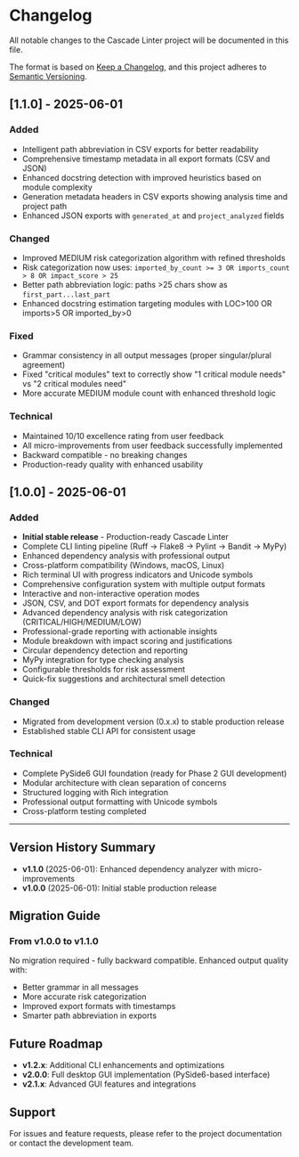 # Changelog

All notable changes to the Cascade Linter project will be documented in this file.

The format is based on [Keep a Changelog](https://keepachangelog.com/en/1.0.0/),
and this project adheres to [Semantic Versioning](https://semver.org/spec/v2.0.0.html).

## [1.1.0] - 2025-06-01

### Added
- Intelligent path abbreviation in CSV exports for better readability
- Comprehensive timestamp metadata in all export formats (CSV and JSON)
- Enhanced docstring detection with improved heuristics based on module complexity
- Generation metadata headers in CSV exports showing analysis time and project path
- Enhanced JSON exports with `generated_at` and `project_analyzed` fields

### Changed
- Improved MEDIUM risk categorization algorithm with refined thresholds
- Risk categorization now uses: `imported_by_count >= 3 OR imports_count > 8 OR impact_score > 25`
- Better path abbreviation logic: paths >25 chars show as `first_part...last_part`
- Enhanced docstring estimation targeting modules with LOC>100 OR imports>5 OR imported_by>0

### Fixed
- Grammar consistency in all output messages (proper singular/plural agreement)
- Fixed "critical modules" text to correctly show "1 critical module needs" vs "2 critical modules need"
- More accurate MEDIUM module count with enhanced threshold logic

### Technical
- Maintained 10/10 excellence rating from user feedback
- All micro-improvements from user feedback successfully implemented
- Backward compatible - no breaking changes
- Production-ready quality with enhanced usability

## [1.0.0] - 2025-06-01

### Added
- **Initial stable release** - Production-ready Cascade Linter
- Complete CLI linting pipeline (Ruff → Flake8 → Pylint → Bandit → MyPy)
- Enhanced dependency analysis with professional output
- Cross-platform compatibility (Windows, macOS, Linux)
- Rich terminal UI with progress indicators and Unicode symbols
- Comprehensive configuration system with multiple output formats
- Interactive and non-interactive operation modes
- JSON, CSV, and DOT export formats for dependency analysis
- Advanced dependency analysis with risk categorization (CRITICAL/HIGH/MEDIUM/LOW)
- Professional-grade reporting with actionable insights
- Module breakdown with impact scoring and justifications
- Circular dependency detection and reporting
- MyPy integration for type checking analysis
- Configurable thresholds for risk assessment
- Quick-fix suggestions and architectural smell detection

### Changed
- Migrated from development version (0.x.x) to stable production release
- Established stable CLI API for consistent usage

### Technical
- Complete PySide6 GUI foundation (ready for Phase 2 GUI development)
- Modular architecture with clean separation of concerns
- Structured logging with Rich integration
- Professional output formatting with Unicode symbols
- Cross-platform testing completed

---

## Version History Summary

- **v1.1.0** (2025-06-01): Enhanced dependency analyzer with micro-improvements
- **v1.0.0** (2025-06-01): Initial stable production release

## Migration Guide

### From v1.0.0 to v1.1.0
No migration required - fully backward compatible. Enhanced output quality with:
- Better grammar in all messages
- More accurate risk categorization
- Improved export formats with timestamps
- Smarter path abbreviation in exports

## Future Roadmap

- **v1.2.x**: Additional CLI enhancements and optimizations
- **v2.0.0**: Full desktop GUI implementation (PySide6-based interface)
- **v2.1.x**: Advanced GUI features and integrations

## Support

For issues and feature requests, please refer to the project documentation or contact the development team.
